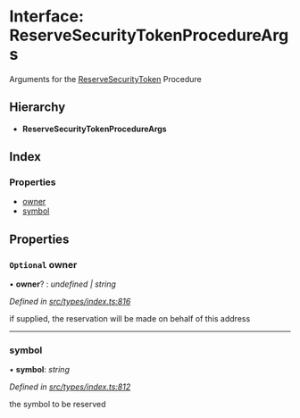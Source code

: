 # Interface: ReserveSecurityTokenProcedureArgs

Arguments for the [ReserveSecurityToken](../enums/_types_index_.proceduretype.md#reservesecuritytoken) Procedure

## Hierarchy

- **ReserveSecurityTokenProcedureArgs**

## Index

### Properties

- [owner](_types_index_.reservesecuritytokenprocedureargs.md#optional-owner)
- [symbol](_types_index_.reservesecuritytokenprocedureargs.md#symbol)

## Properties

### `Optional` owner

• **owner**? : _undefined | string_

_Defined in [src/types/index.ts:816](https://github.com/PolymathNetwork/polymath-sdk/blob/660aba8/src/types/index.ts#L816)_

if supplied, the reservation will be made on behalf of this address

---

### symbol

• **symbol**: _string_

_Defined in [src/types/index.ts:812](https://github.com/PolymathNetwork/polymath-sdk/blob/660aba8/src/types/index.ts#L812)_

the symbol to be reserved
